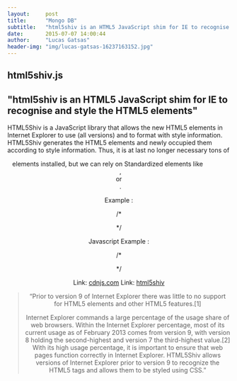 ```yaml
---
layout:     post
title:      "Mongo DB"
subtitle:   "html5shiv is an HTML5 JavaScript shim for IE to recognise and style the HTML5 elements"
date:       2015-07-07 14:00:44
author:     "Lucas Gatsas"
header-img: "img/lucas-gatsas-16237163152.jpg"
---
```

<h2 class="section-heading">html5shiv.js</h2>
<h2 class="section-heading">"html5shiv is an HTML5 JavaScript shim for IE to recognise and style the HTML5 elements"</h2>

HTML5Shiv is a JavaScript library that allows the new HTML5 elements in Internet Explorer to use (all versions) and to format with style information.
HTML5Shiv generates the HTML5 elements and newly occupied them according to style information.
Thus, it is at last no longer necessary tons of <code> <div> </code> elements installed, but we can rely on Standardized elements like <code> <header> </code>,  <code>  <article> </code> or <code> <nav> </code>.



Example : 


/*

 <!-- [if lt IE 9]>

< script src=" //cdnjs.cloudflare.com/ajax/libs/
html5shiv/r29/html5.min.js "> </ script>

 <![endif] -->

*/


Javascript Example : 

/*

 <!-- [if lt IE 9]>
 < script type="text/javascript">
  jQuery.ajaxSetup({
    dataFilter: function(data, dataType) {
        if (typeof innerShiv === 'function' && dataType === 'html') {
            return innerShiv(data);
        }
        else {
            return data;
        }
    }
  }); 

  < /script>
    <![endif] -->


*/



Link: <a href="http://cdnjs.com/libraries/html5shiv">cdnjs.com</a> Link: <a href="https://en.wikipedia.org/wiki/HTML5_Shiv">html5shiv</a> 




<blockquote>
“Prior to version 9 of Internet Explorer there was little to no support for HTML5 elements and other HTML5 features.[1]

Internet Explorer commands a large percentage of the usage share of web browsers. Within the Internet Explorer percentage, most of its current usage as of February 2013 comes from version 9, with version 8 holding the second-highest and version 7 the third-highest value.[2] With its high usage percentage, it is important to ensure that web pages function correctly in Internet Explorer. HTML5Shiv allows versions of Internet Explorer prior to version 9 to recognize the HTML5 tags and allows them to be styled using CSS.” 
</blockquote>

